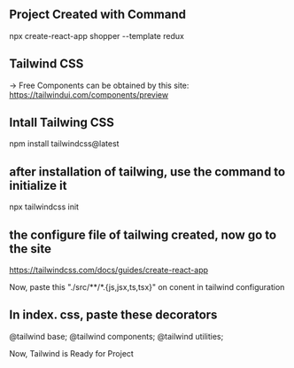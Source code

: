 ## Project Created with Command
npx create-react-app shopper --template redux

## Tailwind CSS
-> Free Components can be obtained by this site:
https://tailwindui.com/components/preview

## Intall Tailwing CSS
npm install tailwindcss@latest

## after installation of tailwing, use the command to initialize it
npx tailwindcss init 

## the configure file of tailwing created, now go to the site
https://tailwindcss.com/docs/guides/create-react-app

Now, paste this "./src/**/*.{js,jsx,ts,tsx}" on conent in tailwind configuration

## In index. css, paste these decorators
@tailwind base;
@tailwind components;
@tailwind utilities;

Now, Tailwind is Ready for Project